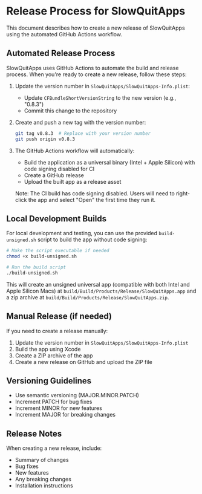 # Release Process for SlowQuitApps

This document describes how to create a new release of SlowQuitApps using the automated GitHub Actions workflow.

## Automated Release Process

SlowQuitApps uses GitHub Actions to automate the build and release process. When you're ready to create a new release, follow these steps:

1. Update the version number in `SlowQuitApps/SlowQuitApps-Info.plist`:
   - Update `CFBundleShortVersionString` to the new version (e.g., "0.8.3")
   - Commit this change to the repository

2. Create and push a new tag with the version number:
   ```bash
   git tag v0.8.3  # Replace with your version number
   git push origin v0.8.3
   ```

3. The GitHub Actions workflow will automatically:
   - Build the application as a universal binary (Intel + Apple Silicon) with code signing disabled for CI
   - Create a GitHub release
   - Upload the built app as a release asset

   Note: The CI build has code signing disabled. Users will need to right-click the app and select "Open" the first time they run it.

## Local Development Builds

For local development and testing, you can use the provided `build-unsigned.sh` script to build the app without code signing:

```bash
# Make the script executable if needed
chmod +x build-unsigned.sh

# Run the build script
./build-unsigned.sh
```

This will create an unsigned universal app (compatible with both Intel and Apple Silicon Macs) at `build/Build/Products/Release/SlowQuitApps.app` and a zip archive at `build/Build/Products/Release/SlowQuitApps.zip`.

## Manual Release (if needed)

If you need to create a release manually:

1. Update the version number in `SlowQuitApps/SlowQuitApps-Info.plist`
2. Build the app using Xcode
3. Create a ZIP archive of the app
4. Create a new release on GitHub and upload the ZIP file

## Versioning Guidelines

- Use semantic versioning (MAJOR.MINOR.PATCH)
- Increment PATCH for bug fixes
- Increment MINOR for new features
- Increment MAJOR for breaking changes

## Release Notes

When creating a new release, include:
- Summary of changes
- Bug fixes
- New features
- Any breaking changes
- Installation instructions